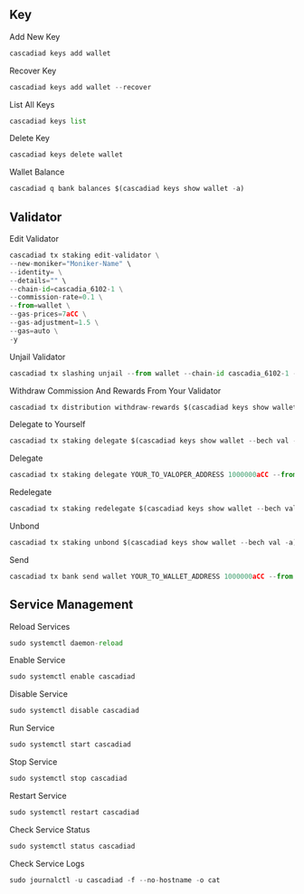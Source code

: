 ## Key

Add New Key

```python
cascadiad keys add wallet
```


Recover Key

```python
cascadiad keys add wallet --recover
```


List All Keys

```python
cascadiad keys list
```

Delete Key

```python
cascadiad keys delete wallet
```

Wallet Balance

```python
cascadiad q bank balances $(cascadiad keys show wallet -a)
```

## Validator

Edit Validator

```python
cascadiad tx staking edit-validator \
--new-moniker="Moniker-Name" \
--identity= \
--details="" \
--chain-id=cascadia_6102-1 \
--commission-rate=0.1 \
--from=wallet \
--gas-prices=7aCC \
--gas-adjustment=1.5 \
--gas=auto \
-y
```

Unjail Validator

```python
cascadiad tx slashing unjail --from wallet --chain-id cascadia_6102-1 --gas-prices 7aCC --gas-adjustment 1.5 --gas auto -y
```


Withdraw Commission And Rewards From Your Validator

```python
cascadiad tx distribution withdraw-rewards $(cascadiad keys show wallet --bech val -a) --commission --from wallet --chain-id cascadia_6102-1 --gas-prices 7aCC --gas-adjustment 1.5 --gas auto -y
```

Delegate to Yourself

```python
cascadiad tx staking delegate $(cascadiad keys show wallet --bech val -a) 1000000aCC --from wallet --chain-id cascadia_6102-1 --gas-prices 7aCC --gas-adjustment 1.5 --gas auto -y
```

Delegate

```python
cascadiad tx staking delegate YOUR_TO_VALOPER_ADDRESS 1000000aCC --from wallet --chain-id cascadia_6102-1 --gas-prices 7aCC --gas-adjustment 1.5 --gas auto -y
```


Redelegate

```python
cascadiad tx staking redelegate $(cascadiad keys show wallet --bech val -a) YOUR_TO_VALOPER_ADDRESS 1000000aCC --from wallet --chain-id cascadia_6102-1 --gas-prices 7aCC --gas-adjustment 1.5 --gas auto -y
```


Unbond

```python
cascadiad tx staking unbond $(cascadiad keys show wallet --bech val -a) 1000000aCC --from wallet --chain-id cascadia_6102-1 --gas-prices 7aCC --gas-adjustment 1.5 --gas auto -y
```

Send

```python
cascadiad tx bank send wallet YOUR_TO_WALLET_ADDRESS 1000000aCC --from wallet --chain-id cascadia_6102-1 --gas-prices 7aCC --gas-adjustment 1.5 --gas auto -y
```


## Service Management

Reload Services

```python
sudo systemctl daemon-reload
```

Enable Service

```python
sudo systemctl enable cascadiad
```

Disable Service

```python
sudo systemctl disable cascadiad
```

Run Service

```python
sudo systemctl start cascadiad
```

Stop Service

```python
sudo systemctl stop cascadiad
```

Restart Service

```python
sudo systemctl restart cascadiad
```

Check Service Status

```python
sudo systemctl status cascadiad
```

Check Service Logs

```python
sudo journalctl -u cascadiad -f --no-hostname -o cat
```































